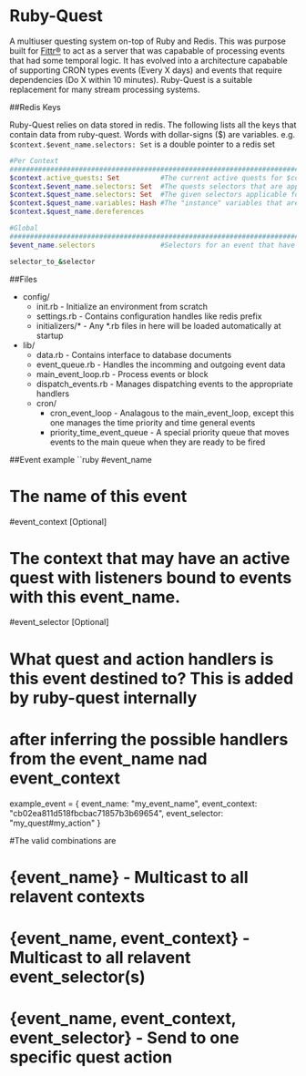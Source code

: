 Ruby-Quest
==========

A multiuser questing system on-top of Ruby and Redis.  This was purpose built for [Fittr®](www.fittr.com) to act as a server that was capabable of processing events that had some temporal logic.  It has evolved into a architecture capabable of supporting CRON types events (Every X days) and events that require dependencies (Do X within 10 minutes). Ruby-Quest is a suitable replacement for many stream processing systems.

##Redis Keys

Ruby-Quest relies on data stored in redis.  The following lists all the keys that contain data from ruby-quest.  Words with dollar-signs ($) are variables.  e.g. ``` $context.$event_name.selectors: Set ``` is a double pointer to a redis set

```ruby
#Per Context
################################################################################################
$context.active_quests: Set          #The current active quests for $context
$context.$event_name.selectors: Set  #The quests selectors that are applicable for a given context and event
$context.$quest_name.selectors: Set  #The given selectors applicable for a quest
$context.$quest_name.variables: Hash #The "instance" variables that are part of an active quest
$context.$quest_name.dereferences

#Global
################################################################################################
$event_name.selectors                #Selectors for an event that have been declared as global.  These contain binded contexts.

selector_to_&selector


```

##Files
* config/
  * init.rb - Initialize an environment from scratch
  * settings.rb - Contains configuration handles like redis prefix
  * initializers/* - Any *.rb files in here will be loaded automatically at startup
* lib/
  * data.rb            - Contains interface to database documents
  * event_queue.rb     - Handles the incomming and outgoing event data
  * main_event_loop.rb - Process events or block
  * dispatch_events.rb - Manages dispatching events to the appropriate handlers
  * cron/
    * cron_event_loop  - Analagous to the main_event_loop, except this one manages the time priority and time general events
    * priority_time_event_queue - A special priority queue that moves events to the main queue when they are ready to be fired

##Event example
``ruby
#event_name
#  The name of this event
#event_context [Optional]
#  The context that may have an active quest with listeners bound to events with this event_name.
#event_selector [Optional]
#  What quest and action handlers is this event destined to? This is added by ruby-quest internally
#  after inferring the possible handlers from the event_name nad event_context
example_event = {
  event_name: "my_event_name",
  event_context: "cb02ea811d518fbcbac71857b3b69654",
  event_selector: "my_quest#my_action"
}

#The valid combinations are 
# {event_name} - Multicast to all relavent contexts
# {event_name, event_context} - Multicast to all relavent event_selector(s)
# {event_name, event_context, event_selector} - Send to one specific quest action
```
